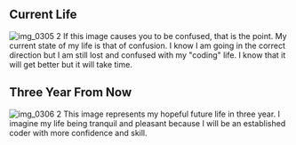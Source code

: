 ## Current Life
![img_0305 2](https://user-images.githubusercontent.com/44448717/52228389-7a4f2980-286f-11e9-926e-88d1de14347b.jpg)
If this image causes you to be confused, that is the point. My current state of my life is that of confusion. I know I am going in the correct direction but I am still lost and confused with my "coding" life. I know that it will get better but it will take time.

## Three Year From Now
![img_0306 2](https://user-images.githubusercontent.com/44448717/52228422-905cea00-286f-11e9-998f-4cb1b2560448.jpg)
This image represents my hopeful future life in three year. I imagine my life being tranquil and pleasant because I will be an established coder with more confidence and skill.
